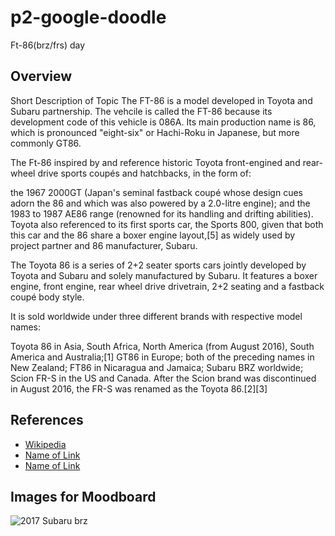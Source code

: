 # p2-google-doodle
Ft-86(brz/frs) day

## Overview

Short Description of Topic
The FT-86 is a model developed in Toyota and Subaru partnership. The vehcile is called the FT-86 because its development code of this vehicle is 086A. Its main production name is 86, which is pronounced "eight-six" or Hachi-Roku in Japanese, but more commonly GT86.

The Ft-86 inspired by and reference historic Toyota front-engined and rear-wheel drive sports coupés and hatchbacks, in the form of:

the 1967 2000GT (Japan's seminal fastback coupé whose design cues adorn the 86 and which was also powered by a 2.0-litre engine); and
the 1983 to 1987 AE86 range (renowned for its handling and drifting abilities).
Toyota also referenced to its first sports car, the Sports 800, given that both this car and the 86 share a boxer engine layout,[5] as widely used by project partner and 86 manufacturer, Subaru.

The Toyota 86 is a series of 2+2 seater sports cars jointly developed by Toyota and Subaru and solely manufactured by Subaru. It features a boxer engine, front engine, rear wheel drive drivetrain, 2+2 seating and a fastback coupé body style.

It is sold worldwide under three different brands with respective model names:

Toyota 86 in Asia, South Africa, North America (from August 2016), South America and Australia;[1] GT86 in Europe; both of the preceding names in New Zealand; FT86 in Nicaragua and Jamaica;
Subaru BRZ worldwide;
Scion FR-S in the US and Canada. After the Scion brand was discontinued in August 2016, the FR-S was renamed as the Toyota 86.[2][3]
## References

* [Wikipedia](https://en.wikipedia.org/wiki/Toyota_86)
* [Name of Link](http://)
* [Name of Link](http://)

## Images for Moodboard

![2017 Subaru brz](http://subarupmd.edgesuite.net/content/media/mp_hero_880/brz-white-poster-frame.jpg)
